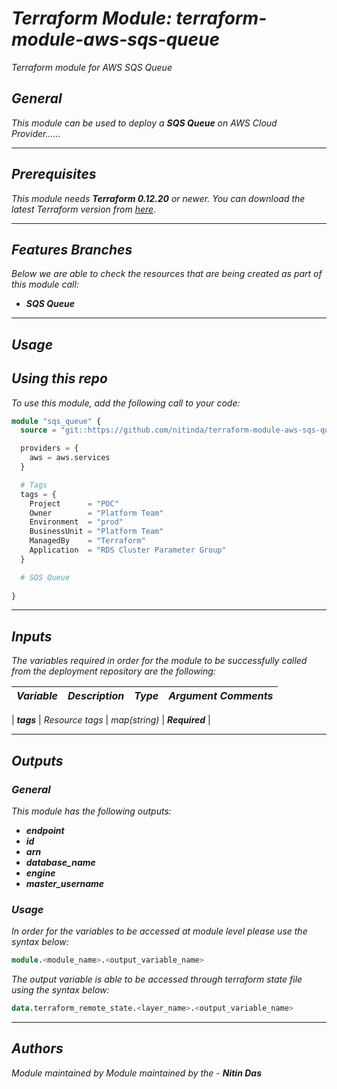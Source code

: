 # _Terraform Module: terraform-module-aws-sqs-queue_
_Terraform module for AWS SQS Queue_

## _General_

_This module can be used to deploy a_ _**SQS Queue** on AWS Cloud Provider......_


---

## _Prerequisites_

_This module needs **Terraform 0.12.20** or newer._
_You can download the latest Terraform version from_ [_here_](https://www.terraform.io/downloads.html).



---

## _Features Branches_

_Below we are able to check the resources that are being created as part of this module call:_

- _**SQS Queue**_


---

## _Usage_

## _Using this repo_

_To use this module, add the following call to your code:_



```tf
module "sqs_queue" {
  source = "git::https://github.com/nitinda/terraform-module-aws-sqs-queue.git?ref=master"

  providers = {
    aws = aws.services
  }

  # Tags
  tags = {
    Project      = "POC"
    Owner        = "Platform Team"
    Environment  = "prod"
    BusinessUnit = "Platform Team"
    ManagedBy    = "Terraform"
    Application  = "RDS Cluster Parameter Group"
  }

  # SQS Queue
  
}
```


---

## _Inputs_

_The variables required in order for the module to be successfully called from the deployment repository are the following:_

|**_Variable_** | **_Description_** | **_Type_** | **_Argument Comments_** |
|:----|:----|-----:|:---:|

| **_tags_** | _Resource tags_ | _map(string)_ | **_Required_** |


---


## _Outputs_

### _General_

_This module has the following outputs:_

* **_endpoint_**
* **_id_**
* **_arn_**
* **_database\_name_**
* **_engine_**
* **_master\_username_**


### _Usage_

_In order for the variables to be accessed at module level please use the syntax below:_

```tf
module.<module_name>.<output_variable_name>
```


_The output variable is able to be accessed through terraform state file using the syntax below:_

```tf
data.terraform_remote_state.<layer_name>.<output_variable_name>
```

---



## _Authors_

_Module maintained by Module maintained by the -_ **_Nitin Das_**